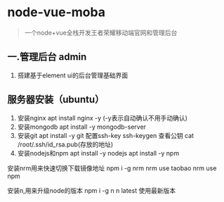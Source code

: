 # node-vue-moba

>一个node+vue全栈开发王者荣耀移动端官网和管理后台

## 一.管理后台 admin
 1. 搭建基于element ui的后台管理基础界面

## 服务器安装（ubuntu）
1. 安装nginx
apt install nginx -y (-y表示自动确认不用手动确认)
2. 安装mongodb
apt install -y mongodb-server
3. 安装git
apt install -y git
配置ssh-key
ssh-keygen
查看公钥
cat /root/.ssh/id_rsa.pub(存放的地址)
4. 安装nodejs和npm
apt install -y nodejs
apt install -y npm

安装nrm用来快速切换下载镜像地址
npm i -g nrm
nrm use taobao
nrm use npm

安装n,用来升级node的版本
npm i -g n
 n latest 使用最新版本